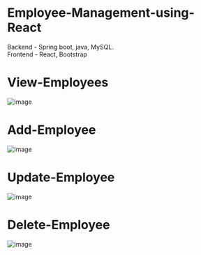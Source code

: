 # Employee-Management-using-React

Backend - Spring boot, java, MySQL.  
Frontend - React, Bootstrap   

# View-Employees  
![image](https://github.com/user-attachments/assets/99660eb2-0e65-4007-9112-48d4d441355b)

# Add-Employee
![image](https://github.com/user-attachments/assets/09526efd-45c1-43c6-964f-bd0b6786d369)

# Update-Employee
![image](https://github.com/user-attachments/assets/f4a5455a-a03a-4350-b6b7-95e78376c0cb)

# Delete-Employee
![image](https://github.com/user-attachments/assets/b067ab67-4427-473e-89d0-919d450c4711)
